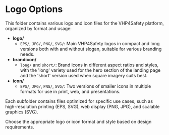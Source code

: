 # Logo Options

This folder contains various logo and icon files for the VHP4Safety platform, organized by format and usage:

- **logo/**
  - `EPS/`, `JPG/`, `PNG/`, `SVG/`: Main VHP4Safety logos in compact and long versions both with and without slogan, suitable for various branding needs.
- **brandicon/**
  - `long/` and `short/`: Brand icons in different aspect ratios and styles, with the 'long' variety used for the hero section of the landing page and the 'short' version used when square imagery suits best.
- **icon/**
  - `EPS/`, `JPG/`, `PNG/`, `SVG/`: Two versions of smaller icons in multiple formats for use in print, web, and presentations.

Each subfolder contains files optimized for specific use cases, such as high-resolution printing (EPS, SVG), web display (PNG, JPG), and scalable graphics (SVG).

Choose the appropriate logo or icon format and style based on design requirements.
